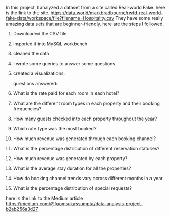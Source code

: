 In this project, I analyzed a dataset from a site called Real-world Fake. here is the link to the site. https://data.world/markbradbourne/rwfd-real-world-fake-data/workspace/file?filename=Hospitality.csv
They have some really amazing data sets that are beginner-friendly.
here are the steps I followed.
1. Downloaded the CSV file
2. imported it into MySQL workbench
3. cleaned the data
4. I wrote some queries to answer some questions.
5. created a visualizations.

   questions answered:
1. What is the rate paid for each room in each hotel?
2. What are the different room types in each property and their booking frequencies?
3. How many guests checked into each property throughout the year?
4. Which rate type was the most booked?
5. How much revenue was generated through each booking channel?
6. What is the percentage distribution of different reservation statuses?
7. How much revenue was generated by each property?
8. What is the average stay duration for all the properties?
9. How do booking channel trends vary across different months in a year
10. What is the percentage distribution of special requests?

here is the link to the Medium article https://medium.com/@fuomsukassumpta/data-analysis-project-b2ab256a3d27

   

